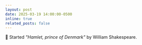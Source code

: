 ```yaml
---
layout: post
date: 2025-03-19 14:00:00-0500
inline: true
related_posts: false
---
```


:bookmark: Started _"Hamlet, prince of Denmark"_ by William Shakespeare.
